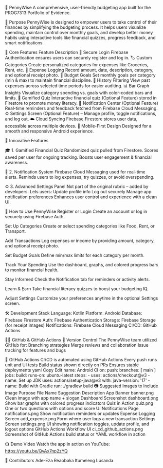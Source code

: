 📱 PennyWise 
A comprehensive, user-friendly budgeting app built for the PROG7313 Portfolio of Evidence.

🌟 Purpose
PennyWise is designed to empower users to take control of their finances by simplifying the budgeting process. It helps users visualize spending, maintain control over monthly goals, and develop better money habits using interactive tools like financial quizzes, progress feedback, and smart notifications.

🧠 Core Features
Feature	Description
🔐 Secure Login	Firebase Authentication ensures users can securely register and log in.
🏷️ Custom Categories	Create personalized categories for expenses like Groceries, Rent, etc.
💸 Expense Logging	Record amount, date, description, category, and optional receipt photo.
🎯 Budget Goals	Set monthly goals per category (min & max) to maintain financial discipline.
📆 History Filtering	View past expenses across selected time periods for easier auditing.
📊 Bar Graph Insights	Visualize category spending vs. goals with color-coded bars and limits.
🧩 Gamified Quiz	Interactive financial quiz (Optional Feature) stored in Firestore to promote money literacy.
🔔 Notification Center	(Optional Feature) Real-time reminders and feedback fetched from Firebase Cloud Messaging.
⚙️ Settings Screen	(Optional Feature) – Manage profile, toggle notifications, and log out.
☁️ Cloud Syncing	Firebase Firestore stores user data, accessible across multiple devices.
📱 Mobile-First Design	Designed for a smooth and responsive Android experience.

🚀 Innovative Features

🎓 1. Gamified Financial Quiz
Randomized quiz pulled from Firestore.
Scores saved per user for ongoing tracking.
Boosts user engagement & financial awareness.

🔔 2. Notification System
Firebase Cloud Messaging used for real-time alerts.
Reminds users to log expenses, try quizzes, or avoid overspending.

⚙️ 3. Advanced Settings Panel
Not part of the original rubric – added by developers.
Lets users:
Update profile info
Log out securely
Manage app notification preferences
Enhances user control and experience with a clean UI.

📱 How to Use PennyWise
Register or Login
Create an account or log in securely using Firebase Auth.

Set Up Categories
Create or select spending categories like Food, Rent, or Transport.

Add Transactions
Log expenses or income by providing amount, category, and optional receipt photo.

Set Budget Goals
Define min/max limits for each category per month.

Track Your Spending
Use the dashboard, graphs, and colored progress bars to monitor financial health.

Stay Informed
Check the Notification tab for reminders or activity alerts.

Learn & Earn
Take financial literacy quizzes to boost your budgeting IQ.

Adjust Settings
Customize your preferences anytime in the optional Settings screen.

🛠️ Development Stack
Language: Kotlin
Platform: Android
Database: Firebase Firestore
Auth: Firebase Authentication
Storage: Firebase Storage (for receipt images)
Notifications: Firebase Cloud Messaging
CI/CD: GitHub Actions

🧑‍💻 GitHub & GitHub Actions
📂 Version Control
The PennyWise team utilized GitHub for:
Branching strategies
Merge reviews and collaboration
Issue tracking for features and bugs

🔄 GitHub Actions
CI/CD is automated using GitHub Actions
Every push runs unit and UI tests
Build status shown directly on PRs
Ensures stable deployments
yaml
Copy
Edit
name: Android CI
on:
  push:
    branches: [ main ]
jobs:
  build:
    runs-on: ubuntu-latest
    steps:
    - uses: actions/checkout@v3
    - name: Set up JDK
      uses: actions/setup-java@v3
      with:
        java-version: '17'
    - name: Build with Gradle
      run: ./gradlew build
📷 Suggested Images to Include
Image Purpose	File Name Suggestion	Description
App Banner	banner.png	Clean image with app name + slogan
Dashboard Screenshot	dashboard.png	Show bar graphs with colored progress indicators
Quiz in Action	quiz.png	One or two questions with options and score UI
Notifications Page	notifications.png	Show notification reminders or updates
Expense Logging Screen	add_expense.png	Form where user logs a new transaction
Settings Screen	settings.png	UI showing notification toggles, update profile, and logout options
GitHub Actions Workflow UI	ci_cd_github_actions.png	Screenshot of GitHub Actions build status or YAML workflow in action

📺 Demo Video
Watch the app in action on YouTube:
https://youtu.be/QvAx7np2zYQ

📌 Contributors
Ade-Eza 
Reaobaka 
Itumeleng
Lusanda




